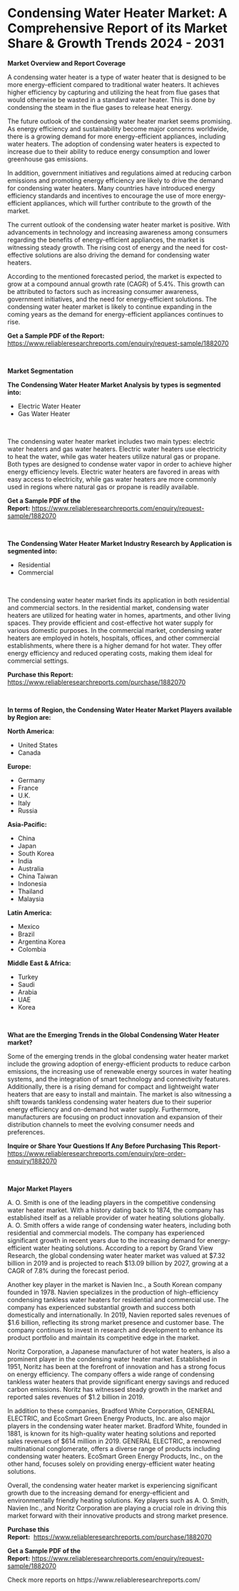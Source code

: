 <p><h1>Condensing Water Heater Market: A Comprehensive Report of its Market Share & Growth Trends 2024 - 2031</h1></p><p><strong>Market Overview and Report Coverage</strong></p>
<p><p>A condensing water heater is a type of water heater that is designed to be more energy-efficient compared to traditional water heaters. It achieves higher efficiency by capturing and utilizing the heat from flue gases that would otherwise be wasted in a standard water heater. This is done by condensing the steam in the flue gases to release heat energy.</p><p>The future outlook of the condensing water heater market seems promising. As energy efficiency and sustainability become major concerns worldwide, there is a growing demand for more energy-efficient appliances, including water heaters. The adoption of condensing water heaters is expected to increase due to their ability to reduce energy consumption and lower greenhouse gas emissions.</p><p>In addition, government initiatives and regulations aimed at reducing carbon emissions and promoting energy efficiency are likely to drive the demand for condensing water heaters. Many countries have introduced energy efficiency standards and incentives to encourage the use of more energy-efficient appliances, which will further contribute to the growth of the market.</p><p>The current outlook of the condensing water heater market is positive. With advancements in technology and increasing awareness among consumers regarding the benefits of energy-efficient appliances, the market is witnessing steady growth. The rising cost of energy and the need for cost-effective solutions are also driving the demand for condensing water heaters.</p><p>According to the mentioned forecasted period, the market is expected to grow at a compound annual growth rate (CAGR) of 5.4%. This growth can be attributed to factors such as increasing consumer awareness, government initiatives, and the need for energy-efficient solutions. The condensing water heater market is likely to continue expanding in the coming years as the demand for energy-efficient appliances continues to rise.</p></p>
<p><strong>Get a Sample PDF of the Report:</strong> <a href="https://www.reliableresearchreports.com/enquiry/request-sample/1882070">https://www.reliableresearchreports.com/enquiry/request-sample/1882070</a></p>
<p>&nbsp;</p>
<p><strong>Market Segmentation</strong></p>
<p><strong>The Condensing Water Heater Market Analysis by types is segmented into:</strong></p>
<p><ul><li>Electric Water Heater</li><li>Gas Water Heater</li></ul></p>
<p>&nbsp;</p>
<p><p>The condensing water heater market includes two main types: electric water heaters and gas water heaters. Electric water heaters use electricity to heat the water, while gas water heaters utilize natural gas or propane. Both types are designed to condense water vapor in order to achieve higher energy efficiency levels. Electric water heaters are favored in areas with easy access to electricity, while gas water heaters are more commonly used in regions where natural gas or propane is readily available.</p></p>
<p><strong>Get a Sample PDF of the Report:</strong>&nbsp;<a href="https://www.reliableresearchreports.com/enquiry/request-sample/1882070">https://www.reliableresearchreports.com/enquiry/request-sample/1882070</a></p>
<p>&nbsp;</p>
<p><strong>The Condensing Water Heater Market Industry Research by Application is segmented into:</strong></p>
<p><ul><li>Residential</li><li>Commercial</li></ul></p>
<p>&nbsp;</p>
<p><p>The condensing water heater market finds its application in both residential and commercial sectors. In the residential market, condensing water heaters are utilized for heating water in homes, apartments, and other living spaces. They provide efficient and cost-effective hot water supply for various domestic purposes. In the commercial market, condensing water heaters are employed in hotels, hospitals, offices, and other commercial establishments, where there is a higher demand for hot water. They offer energy efficiency and reduced operating costs, making them ideal for commercial settings.</p></p>
<p><strong>Purchase this Report:</strong>&nbsp; <a href="https://www.reliableresearchreports.com/purchase/1882070">https://www.reliableresearchreports.com/purchase/1882070</a></p>
<p>&nbsp;</p>
<p><strong>In terms of Region, the Condensing Water Heater Market Players available by Region are:</strong></p>
<p>
    <p> <strong> North America: </strong>
        <ul>
            <li>United States</li>
            <li>Canada</li>
        </ul>
        </p> 
    <p> <strong> Europe: </strong>
        <ul>
            <li>Germany</li>
            <li>France</li>
            <li>U.K.</li>
            <li>Italy</li>
            <li>Russia</li>
        </ul>
        </p> 
    <p> <strong> Asia-Pacific: </strong>
        <ul>
            <li>China</li>
            <li>Japan</li>
            <li>South Korea</li>
            <li>India</li>
            <li>Australia</li>
            <li>China Taiwan</li>
            <li>Indonesia</li>
            <li>Thailand</li>
            <li>Malaysia</li>
        </ul>
        </p> 
    <p> <strong> Latin America: </strong>
        <ul>
            <li>Mexico</li>
            <li>Brazil</li>
            <li>Argentina Korea</li>
            <li>Colombia</li>
        </ul>
        </p> 
    <p> <strong> Middle East & Africa: </strong>
        <ul>
            <li>Turkey</li>
            <li>Saudi</li>
            <li>Arabia</li>
            <li>UAE</li>
            <li>Korea</li>
        </ul>
    </p>
    </p>
<p>&nbsp;</p>
<p><strong>What are the Emerging Trends in the Global Condensing Water Heater market?</strong></p>
<p><p>Some of the emerging trends in the global condensing water heater market include the growing adoption of energy-efficient products to reduce carbon emissions, the increasing use of renewable energy sources in water heating systems, and the integration of smart technology and connectivity features. Additionally, there is a rising demand for compact and lightweight water heaters that are easy to install and maintain. The market is also witnessing a shift towards tankless condensing water heaters due to their superior energy efficiency and on-demand hot water supply. Furthermore, manufacturers are focusing on product innovation and expansion of their distribution channels to meet the evolving consumer needs and preferences.</p></p>
<p><strong>Inquire or Share Your Questions If Any Before Purchasing This Report</strong>- <a href="https://www.reliableresearchreports.com/enquiry/pre-order-enquiry/1882070">https://www.reliableresearchreports.com/enquiry/pre-order-enquiry/1882070</a></p>
<p>&nbsp;</p>
<p><strong>Major Market Players</strong></p>
<p><p>A. O. Smith is one of the leading players in the competitive condensing water heater market. With a history dating back to 1874, the company has established itself as a reliable provider of water heating solutions globally. A. O. Smith offers a wide range of condensing water heaters, including both residential and commercial models. The company has experienced significant growth in recent years due to the increasing demand for energy-efficient water heating solutions. According to a report by Grand View Research, the global condensing water heater market was valued at $7.32 billion in 2019 and is projected to reach $13.09 billion by 2027, growing at a CAGR of 7.8% during the forecast period.</p><p>Another key player in the market is Navien Inc., a South Korean company founded in 1978. Navien specializes in the production of high-efficiency condensing tankless water heaters for residential and commercial use. The company has experienced substantial growth and success both domestically and internationally. In 2019, Navien reported sales revenues of $1.6 billion, reflecting its strong market presence and customer base. The company continues to invest in research and development to enhance its product portfolio and maintain its competitive edge in the market.</p><p>Noritz Corporation, a Japanese manufacturer of hot water heaters, is also a prominent player in the condensing water heater market. Established in 1951, Noritz has been at the forefront of innovation and has a strong focus on energy efficiency. The company offers a wide range of condensing tankless water heaters that provide significant energy savings and reduced carbon emissions. Noritz has witnessed steady growth in the market and reported sales revenues of $1.2 billion in 2019.</p><p>In addition to these companies, Bradford White Corporation, GENERAL ELECTRIC, and EcoSmart Green Energy Products, Inc. are also major players in the condensing water heater market. Bradford White, founded in 1881, is known for its high-quality water heating solutions and reported sales revenues of $614 million in 2019. GENERAL ELECTRIC, a renowned multinational conglomerate, offers a diverse range of products including condensing water heaters. EcoSmart Green Energy Products, Inc., on the other hand, focuses solely on providing energy-efficient water heating solutions.</p><p>Overall, the condensing water heater market is experiencing significant growth due to the increasing demand for energy-efficient and environmentally friendly heating solutions. Key players such as A. O. Smith, Navien Inc., and Noritz Corporation are playing a crucial role in driving this market forward with their innovative products and strong market presence.</p></p>
<p><strong>Purchase this Report:</strong>&nbsp;&nbsp;<a href="https://www.reliableresearchreports.com/purchase/1882070">https://www.reliableresearchreports.com/purchase/1882070</a></p>
<p></p>
<p><strong>Get a Sample PDF of the Report:</strong>&nbsp;<a href="https://www.reliableresearchreports.com/enquiry/request-sample/1882070">https://www.reliableresearchreports.com/enquiry/request-sample/1882070</a></p>
<p>Check more reports on https://www.reliableresearchreports.com/</p>
